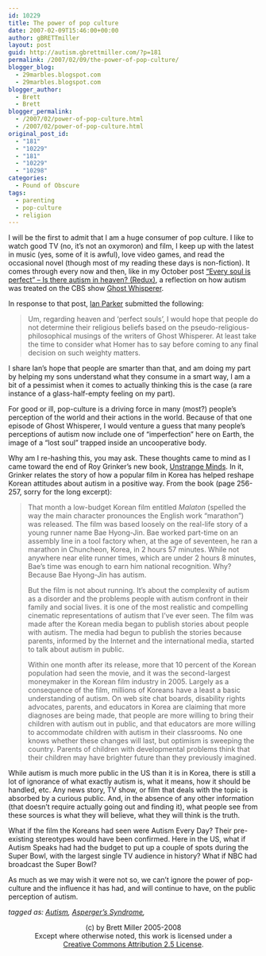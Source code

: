 ```yaml
---
id: 10229
title: The power of pop culture
date: 2007-02-09T15:46:00+00:00
author: gBRETTmiller
layout: post
guid: http://autism.gbrettmiller.com/?p=181
permalink: /2007/02/09/the-power-of-pop-culture/
blogger_blog:
  - 29marbles.blogspot.com
  - 29marbles.blogspot.com
blogger_author:
  - Brett
  - Brett
blogger_permalink:
  - /2007/02/power-of-pop-culture.html
  - /2007/02/power-of-pop-culture.html
original_post_id:
  - "181"
  - "10229"
  - "181"
  - "10229"
  - "10298"
categories:
  - Pound of Obscure
tags:
  - parenting
  - pop-culture
  - religion
---
```

I will be the first to admit that I am a huge consumer of pop culture. I like to watch good TV (no, it&#8217;s not an oxymoron) and film, I keep up with the latest in music (yes, some of it is awful), love video games, and read the occasional novel (though most of my reading these days is non-fiction). It comes through every now and then, like in my October post [&#8220;Every soul is perfect&#8221; &#8211; Is there autism in heaven? (Redux)](http://29marbles.blogspot.com/2006/10/every-soul-is-perfect-is-there-autism.html#links), a reflection on how autism was treated on the CBS show [Ghost Whisperer](http://www.cbs.com/primetime/ghost_whisperer/).

In response to that post, [Ian Parker](http://a-shade-of-grey.blogspot.com/) submitted the following:

> Um, regarding heaven and &#8216;perfect souls&#8217;, I would hope that people do not determine their religious beliefs based on the pseudo-religious-philosophical musings of the writers of Ghost Whisperer. At least take the time to consider what Homer has to say before coming to any final decision on such weighty matters. 

I share Ian&#8217;s hope that people are smarter than that, and am doing my part by helping my sons understand what they consume in a smart way, I am a bit of a pessimist when it comes to actually thinking this is the case (a rare instance of a glass-half-empty feeling on my part).

For good or ill, pop-culture is a driving force in many (most?) people&#8217;s perception of the world and their actions in the world. Because of that one episode of Ghost Whisperer, I would venture a guess that many people&#8217;s perceptions of autism now include one of &#8220;imperfection&#8221; here on Earth, the image of a &#8220;lost soul&#8221; trapped inside an uncooperative body.

Why am I re-hashing this, you may ask. These thoughts came to mind as I came toward the end of Roy Grinker&#8217;s new book, [Unstrange Minds](http://astore.amazon.com/29marbles-blog-20/detail/0465027636/002-9091504-7932015). In it, Grinker relates the story of how a popular film in Korea has helped reshape Korean attitudes about autism in a positive way. From the book (page 256-257, sorry for the long excerpt):

> That month a low-budget Korean film entitled _Malaton_ (spelled the way the main character pronounces the English work &#8220;marathon&#8221;) was released. The film was based loosely on the real-life story of a young runner name Bae Hyong-Jin. Bae worked part-time on an assembly line in a tool factory when, at the age of seventeen, he ran a marathon in Chuncheon, Korea, in 2 hours 57 minutes. While not anywhere near elite runner times, which are under 2 hours 8 minutes, Bae&#8217;s time was enough to earn him national recognition. Why? Because Bae Hyong-Jin has autism.
> 
> But the film is not about running. It&#8217;s about the complexity of autism as a disorder and the problems people with autism confront in their family and social lives. it is one of the most realistic and compelling cinematic representations of autism that I&#8217;ve ever seen. The film was made after the Korean media began to publish stories about people with autism. The media had begun to publish the stories because parents, informed by the Internet and the international media, started to talk about autism in public.
> 
> Within one month after its release, more that 10 percent of the Korean population had seen the movie, and it was the second-largest moneymaker in the Korean film industry in 2005. Largely as a consequence of the film, millions of Koreans have a least a basic understanding of autism. On web site chat boards, disability rights advocates, parents, and educators in Korea are claiming that more diagnoses are being made, that people are more willing to bring their children with autism out in public, and that educators are more willing to accommodate children with autism in their classrooms. No one knows whether these changes will last, but optimism is sweeping the country. Parents of children with developmental problems think that their children may have brighter future than they previously imagined.

While autism is much more public in the US than it is in Korea, there is still a lot of ignorance of what exactly autism is, what it means, how it should be handled, etc. Any news story, TV show, or film that deals with the topic is absorbed by a curious public. And, in the absence of any other information (that doesn&#8217;t require actually going out and finding it), what people see from these sources is what they will believe, what they will think is the truth.

What if the film the Koreans had seen were Autism Every Day? Their pre-existing stereotypes would have been confirmed. Here in the US, what if Autism Speaks had had the budget to put up a couple of spots during the Super Bowl, with the largest single TV audience in history? What if NBC had broadcast the Super Bowl?

As much as we may wish it were not so, we can&#8217;t ignore the power of pop-culture and the influence it has had, and will continue to have, on the public perception of autism.

_tagged as: <a href="http://technorati.com/tag/autism" rel="tag">Autism</a>, <a href="http://technorati.com/tag/Asperger" rel="tag">Asperger&#8217;s Syndrome</a>,_ 

<div class="blogger-post-footer">
  <p align="center">
    (c) by Brett Miller 2005-2008<br /> Except where otherwise noted, this work is licensed under a<br /> <a href="http://creativecommons.org/licenses/by/2.5/" rel="license">Creative Commons Attribution 2.5 License</a>.
  </p>
</div>